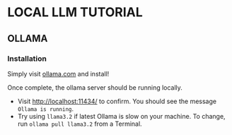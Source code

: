 # LOCAL LLM TUTORIAL
## OLLAMA 
### Installation
Simply visit [ollama.com](https://ollama.com) and install!

Once complete, the ollama server should be running locally.  
- Visit [http://localhost:11434/](http://localhost:11434/) to confirm. You should see the message `Ollama is running`.
- Try using `llama3.2` if latest Ollama is slow on your machine. To change, run `ollama pull llama3.2` from a Terminal.
